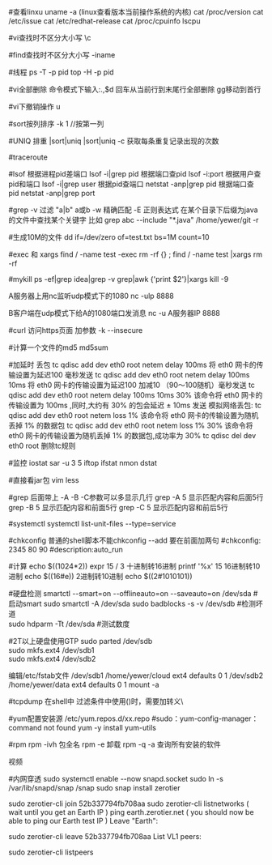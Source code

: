 #查看linxu
uname -a (linux查看版本当前操作系统的内核)
cat /proc/version
cat /etc/issue cat /etc/redhat-release
cat /proc/cpuinfo lscpu 

#vi查找时不区分大小写
\c

#find查找时不区分大小写
-iname 

#线程
ps -T -p pid
top -H -p pid

#vi全部删除
命令模式下输入:.,$d  回车从当前行到末尾行全部删除
gg移动到首行

#vi下撤销操作
u

#sort按列排序
-k 1 //按第一列

#UNIQ 排重
|sort|uniq 
|sort|uniq -c 获取每条重复记录出现的次数

#traceroute

#lsof
根据进程pid差端口 lsof -i|grep pid
根据端口查pid     lsof -i:port
根据用户查pid和端口 lsof -i|grep user
根据pid查端口       netstat -anp|grep pid
根据端口查pid       netstat -anp|grep port

#grep
-v 过滤
"a\|b" a或b
-w 精确匹配
-E 正则表达式
在某个目录下后缀为java的文件中查找某个关键字
比如 grep abc --include "*.java" /home/yewer/git  -r


#生成10M的文件
dd if=/dev/zero of=test.txt bs=1M count=10

#exec 和 xargs
find / -name test -exec rm -rf {} \;
find / -name test |xargs rm -rf

#mykill
ps -ef|grep idea|grep -v grep|awk {'print $2'}|xargs kill -9

A服务器上用nc监听udp模式下的1080
nc -ulp 8888

B客户端在udp模式下给A的1080端口发消息
nc -u A服务器IP 8888

#curl 访问https页面
加参数 -k --insecure

#计算一个文件的md5
md5sum

#加延时 丢包
tc qdisc add dev eth0 root netem delay 100ms
将 eth0 网卡的传输设置为延迟100 毫秒发送
tc qdisc add dev eth0 root netem delay 100ms 10ms
将 eth0 网卡的传输设置为延迟100 加减10 （90～100随机）毫秒发送
tc qdisc add dev eth0 root netem delay 100ms 10ms 30%
该命令将 eth0 网卡的传输设置为 100ms ,同时,大约有 30% 的包会延迟 ± 10ms 发送
模拟网络丢包:
tc qdisc add dev eth0 root netem loss 1%
该命令将 eth0 网卡的传输设置为随机丢掉 1% 的数据包
tc qdisc add dev eth0 root netem loss 1% 30%
该命令将 eth0 网卡的传输设置为随机丢掉 1% 的数据包,成功率为 30%
tc qdisc del dev eth0 root
删除tc规则


#监控
iostat
sar -u 3 5 
iftop
ifstat
nmon
dstat

#直接看jar包
vim
less

#grep 后面带上 -A -B -C参数可以多显示几行
grep -A 5 显示匹配内容和后面5行
grep -B 5 显示匹配内容和前面5行
grep -C 5 显示匹配内容和前后5行

#systemctl
systemctl list-unit-files --type=service

#chkconfig
普通的shell脚本不能chkconfig --add
要在前面加两句
#chkconfig: 2345 80 90
#description:auto_run


#计算
echo $((1024*2))
expr 15  / 3
十进制转16进制 printf '%x' 15
16进制转10进制 echo $((16#e))
2进制转10进制 echo $((2#1010101))



#硬盘检测
smartctl --smart=on --offlineauto=on --saveauto=on /dev/sda #启动smart 
sudo smartctl -A /dev/sda
sudo badblocks -s -v /dev/sdb    #检测坏道    
sudo hdparm -Tt /dev/sda #测试数度

#2T以上硬盘使用GTP
sudo parted /dev/sdb        
sudo mkfs.ext4 /dev/sdb1   
sudo mkfs.ext4 /dev/sdb2

编辑/etc/fstab文件
/dev/sdb1                /home/yewer/cloud        ext4    defaults        0 1
/dev/sdb2                /home/yewer/data         ext4    defaults        0 1
mount -a

#tcpdump 
在shell中 过滤条件中使用()时，需要加转义\

#yum配置安装源
/etc/yum.repos.d/xx.repo
#sudo：yum-config-manager：command not found
yum -y install yum-utils

#rpm
rpm -ivh 包全名
rpm -e 卸载
rpm -q -a 查询所有安装的软件

视频

#内网穿透
sudo systemctl enable --now snapd.socket
sudo ln -s /var/lib/snapd/snap /snap
sudo snap install zerotier 

sudo zerotier-cli join 52b337794fb708aa
sudo zerotier-cli listnetworks
( wait until you get an Earth IP )
ping earth.zerotier.net
( you should now be able to ping our Earth test IP )
Leave "Earth":

sudo zerotier-cli leave 52b337794fb708aa
List VL1 peers:

sudo zerotier-cli listpeers